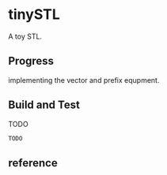 # tinySTL
A toy STL.

## Progress

implementing the vector and prefix equpment.

## Build and Test

TODO
```bash
TODO
```


## reference

